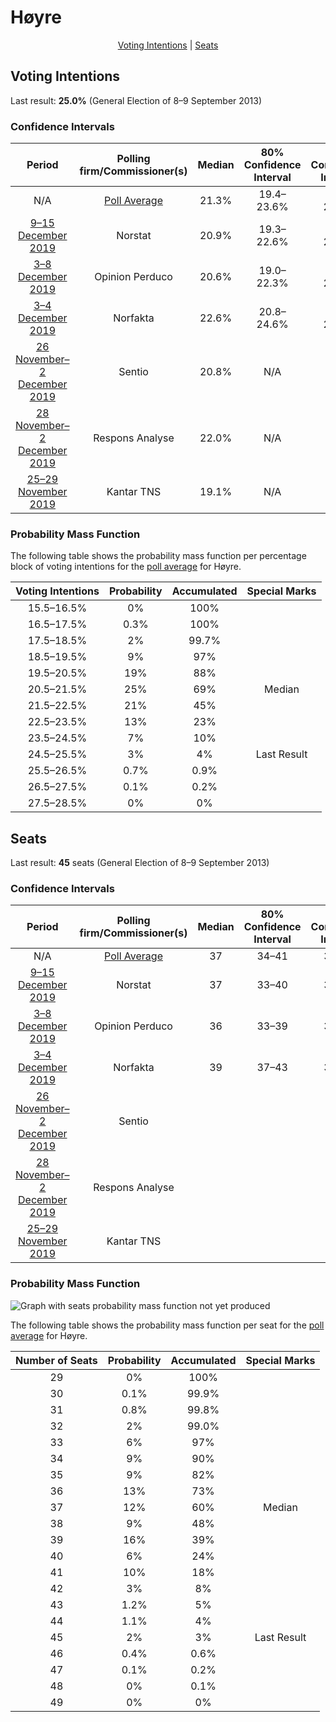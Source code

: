 # Høyre

<p align="center"><a href="#voting-intentions">Voting Intentions</a> | <a href="#seats">Seats</a></p>

## Voting Intentions

Last result: **25.0%** (General Election of 8–9 September 2013)

### Confidence Intervals

| Period     | Polling firm/Commissioner(s) | Median | 80% Confidence Interval | 90% Confidence Interval | 95% Confidence Interval | 99% Confidence Interval |
|:----------:|:----------------:|:-----------:|:-----------------------:|:-----------------------:|:-----------------------:|:-----------------------:|
| N/A | [Poll Average](average.html) | 21.3% | 19.4–23.6% | 18.9–24.3% | 18.5–24.8% | 17.7–25.9% |
| [9–15 December 2019](2019-12-15-Norstat.html) | Norstat | 20.9% | 19.3–22.6% | 18.9–23.1% | 18.5–23.5% | 17.8–24.4% |
| [3–8 December 2019](2019-12-08-OpinionPerduco.html) | Opinion Perduco | 20.6% | 19.0–22.3% | 18.5–22.8% | 18.2–23.3% | 17.4–24.1% |
| [3–4 December 2019](2019-12-04-Norfakta.html) | Norfakta | 22.6% | 20.8–24.6% | 20.3–25.1% | 19.8–25.6% | 19.0–26.6% |
| [26 November–2 December 2019](2019-12-02-Sentio.html) | Sentio | 20.8% | N/A | N/A | N/A | N/A |
| [28 November–2 December 2019](2019-12-02-ResponsAnalyse.html) | Respons Analyse | 22.0% | N/A | N/A | N/A | N/A |
| [25–29 November 2019](2019-11-29-KantarTNS.html) | Kantar TNS | 19.1% | N/A | N/A | N/A | N/A |

### Probability Mass Function

The following table shows the probability mass function per percentage block of voting intentions for the [poll average](average.html) for Høyre.

| Voting Intentions | Probability | Accumulated | Special Marks |
|:-----------------:|:-----------:|:-----------:|:-------------:|
| 15.5–16.5% | 0% | 100% |  |
| 16.5–17.5% | 0.3% | 100% |  |
| 17.5–18.5% | 2% | 99.7% |  |
| 18.5–19.5% | 9% | 97% |  |
| 19.5–20.5% | 19% | 88% |  |
| 20.5–21.5% | 25% | 69% | Median |
| 21.5–22.5% | 21% | 45% |  |
| 22.5–23.5% | 13% | 23% |  |
| 23.5–24.5% | 7% | 10% |  |
| 24.5–25.5% | 3% | 4% | Last Result |
| 25.5–26.5% | 0.7% | 0.9% |  |
| 26.5–27.5% | 0.1% | 0.2% |  |
| 27.5–28.5% | 0% | 0% |  |


## Seats

Last result: **45** seats (General Election of 8–9 September 2013)

### Confidence Intervals

| Period     | Polling firm/Commissioner(s) | Median | 80% Confidence Interval | 90% Confidence Interval | 95% Confidence Interval | 99% Confidence Interval |
|:----------:|:----------------:|:------:|:-----------------------:|:-----------------------:|:-----------------------:|:-----------------------:|
| N/A | [Poll Average](average.html) | 37 | 34–41 | 33–42 | 32–45 | 31–46 |
| [9–15 December 2019](2019-12-15-Norstat.html) | Norstat | 37 | 33–40 | 33–41 | 32–42 | 31–44 |
| [3–8 December 2019](2019-12-08-OpinionPerduco.html) | Opinion Perduco | 36 | 33–39 | 32–40 | 32–41 | 31–42 |
| [3–4 December 2019](2019-12-04-Norfakta.html) | Norfakta | 39 | 37–43 | 34–45 | 33–45 | 32–46 |
| [26 November–2 December 2019](2019-12-02-Sentio.html) | Sentio |  |  |  |  |  |
| [28 November–2 December 2019](2019-12-02-ResponsAnalyse.html) | Respons Analyse |  |  |  |  |  |
| [25–29 November 2019](2019-11-29-KantarTNS.html) | Kantar TNS |  |  |  |  |  |

### Probability Mass Function

![Graph with seats probability mass function not yet produced](average-seats-pmf-høyre.png "Seats Probability Mass Function")

The following table shows the probability mass function per seat for the [poll average](average.html) for Høyre.

| Number of Seats | Probability | Accumulated | Special Marks |
|:---------------:|:-----------:|:-----------:|:-------------:|
| 29 | 0% | 100% |  |
| 30 | 0.1% | 99.9% |  |
| 31 | 0.8% | 99.8% |  |
| 32 | 2% | 99.0% |  |
| 33 | 6% | 97% |  |
| 34 | 9% | 90% |  |
| 35 | 9% | 82% |  |
| 36 | 13% | 73% |  |
| 37 | 12% | 60% | Median |
| 38 | 9% | 48% |  |
| 39 | 16% | 39% |  |
| 40 | 6% | 24% |  |
| 41 | 10% | 18% |  |
| 42 | 3% | 8% |  |
| 43 | 1.2% | 5% |  |
| 44 | 1.1% | 4% |  |
| 45 | 2% | 3% | Last Result |
| 46 | 0.4% | 0.6% |  |
| 47 | 0.1% | 0.2% |  |
| 48 | 0% | 0.1% |  |
| 49 | 0% | 0% |  |


